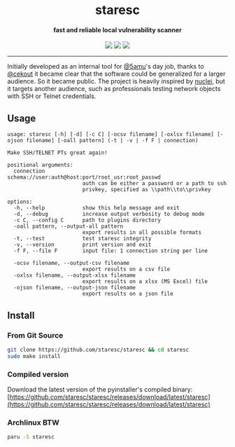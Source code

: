 <h1 align="center">staresc</h1>
<h4 align="center">fast and reliable local vulnerability scanner</h4>

<p align="center">

<a href="https://github.com/5amu/staresc-ng/actions/workflows/release-with-tag.yml" alt="Standalone Executable">
<img src="https://github.com/5amu/staresc-ng/actions/workflows/release-with-tag.yml/badge.svg"></a>

<a href="https://github.com/staresc/staresc/actions/workflows/make-documentation.yml" alt="Make Documentation">
<img src="https://github.com/staresc/staresc/actions/workflows/make-documentation.yml/badge.svg"></a>

<a href="https://github.com/staresc/staresc/actions/workflows/tests.yml" alt="Unit Tests">
<img src="https://github.com/staresc/staresc/actions/workflows/tests.yml/badge.svg"></a>

</p>

---

Initially developed as an internal tool for [@5amu](https://github.com/5amu)'s day job, thanks to [@cekout](https://github.com/cekout) it became clear that the software could be generalized for a larger audience. So it became public. The project is heavily inspired by [nuclei](https://github.com/projectdiscovery/nuclei), but it targets another audience, such as professionals testing network objects with SSH or Telnet credentials. 

## Usage

```
usage: staresc [-h] [-d] [-c C] [-ocsv filename] [-oxlsx filename] [-ojson filename] [-oall pattern] (-t | -v | -f F | connection)

Make SSH/TELNET PTs great again!

positional arguments:
  connection            schema://user:auth@host:port/root_usr:root_passwd
                        auth can be either a password or a path to ssh
                        privkey, specified as \\path\\to\\privkey

options:
  -h, --help            show this help message and exit
  -d, --debug           increase output verbosity to debug mode
  -c C, --config C      path to plugins directory
  -oall pattern, --output-all pattern
                        export results in all possible formats
  -t, --test            test staresc integrity
  -v, --version         print version and exit
  -f F, --file F        input file: 1 connection string per line

  -ocsv filename, --output-csv filename
                        export results on a csv file
  -oxlsx filename, --output-xlsx filename
                        export results on a xlsx (MS Excel) file
  -ojson filename, --output-json filename
                        export results on a json file
```

## Install

### From Git Source

```bash
git clone https://github.com/staresc/staresc && cd staresc
sudo make install
```

### Compiled version

Download the latest version of the pyinstaller's compiled binary:
[https://github.com/staresc/staresc/releases/download/latest/staresc](https://github.com/staresc/staresc/releases/download/latest/staresc)

### Archlinux BTW

```bash
paru -S staresc
```
